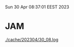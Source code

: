 Sun 30 Apr 08:37:01 EEST 2023
# JAM
<a href='./cache/202304/30_08.log'>./cache/202304/30_08.log</a>
